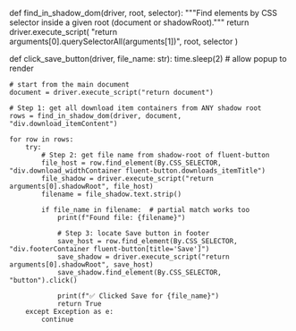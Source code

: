 def find_in_shadow_dom(driver, root, selector):
    """Find elements by CSS selector inside a given root (document or shadowRoot)."""
    return driver.execute_script(
        "return arguments[0].querySelectorAll(arguments[1])", root, selector
    )

def click_save_button(driver, file_name: str):
    time.sleep(2)  # allow popup to render

    # start from the main document
    document = driver.execute_script("return document")

    # Step 1: get all download item containers from ANY shadow root
    rows = find_in_shadow_dom(driver, document, "div.download_itemContent")

    for row in rows:
        try:
            # Step 2: get file name from shadow-root of fluent-button
            file_host = row.find_element(By.CSS_SELECTOR, "div.download_widthContainer fluent-button.downloads_itemTitle")
            file_shadow = driver.execute_script("return arguments[0].shadowRoot", file_host)
            filename = file_shadow.text.strip()

            if file_name in filename:  # partial match works too
                print(f"Found file: {filename}")

                # Step 3: locate Save button in footer
                save_host = row.find_element(By.CSS_SELECTOR, "div.footerContainer fluent-button[title='Save']")
                save_shadow = driver.execute_script("return arguments[0].shadowRoot", save_host)
                save_shadow.find_element(By.CSS_SELECTOR, "button").click()

                print(f"✅ Clicked Save for {file_name}")
                return True
        except Exception as e:
            continue


